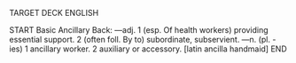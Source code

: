 TARGET DECK
ENGLISH

START
Basic
Ancillary
Back: —adj. 1 (esp. Of health workers) providing essential support. 2 (often foll. By to) subordinate, subservient. —n. (pl. -ies) 1 ancillary worker. 2 auxiliary or accessory. [latin ancilla handmaid]
END
